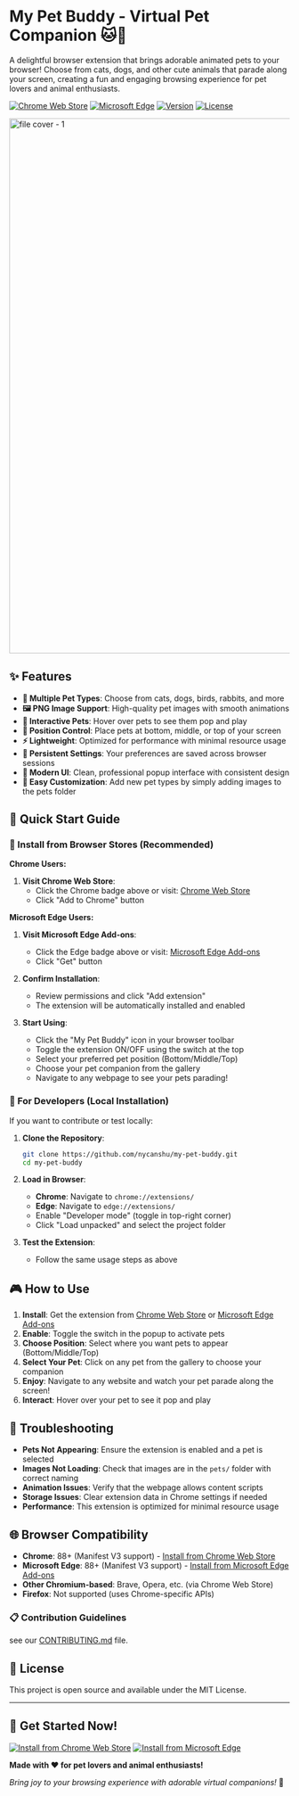 # My Pet Buddy - Virtual Pet Companion 🐱🐶

A delightful browser extension that brings adorable animated pets to your browser! Choose from cats, dogs, and other cute animals that parade along your screen, creating a fun and engaging browsing experience for pet lovers and animal enthusiasts.

[![Chrome Web Store](https://img.shields.io/badge/Chrome%20Web%20Store-5.0%20⭐-green?style=for-the-badge&logo=google-chrome)](https://chromewebstore.google.com/detail/my-pet-buddy-virtual-pet/fpgcioopagdmanbgjikghomglhmjfnne)
[![Microsoft Edge](https://img.shields.io/badge/Microsoft%20Edge-Add--ons-blue?style=for-the-badge&logo=microsoft-edge)](https://microsoftedge.microsoft.com/addons/detail/my-pet-buddy-virtual-pe/ffpmifppjfofiakekjaakgeiakkophad)
[![Version](https://img.shields.io/badge/Version-1.0-blue?style=for-the-badge)](https://chromewebstore.google.com/detail/my-pet-buddy-virtual-pet/fpgcioopagdmanbgjikghomglhmjfnne)
[![License](https://img.shields.io/badge/License-MIT-yellow?style=for-the-badge)](https://github.com/nycanshu/my-pet-buddy/blob/main/LICENSE)

<img width="1920" height="960" alt="file cover - 1" src="https://github.com/user-attachments/assets/425ded76-d3e0-4555-bb9f-22830ec0ebd6" />

## ✨ Features

- **🎨 Multiple Pet Types**: Choose from cats, dogs, birds, rabbits, and more
- **🖼️ PNG Image Support**: High-quality pet images with smooth animations
- **🎯 Interactive Pets**: Hover over pets to see them pop and play
- **📍 Position Control**: Place pets at bottom, middle, or top of your screen
- **⚡ Lightweight**: Optimized for performance with minimal resource usage
- **💾 Persistent Settings**: Your preferences are saved across browser sessions
- **🎨 Modern UI**: Clean, professional popup interface with consistent design
- **🔧 Easy Customization**: Add new pet types by simply adding images to the pets folder

## 🚀 Quick Start Guide

### 🛒 Install from Browser Stores (Recommended)

**Chrome Users:**
1. **Visit Chrome Web Store**:
   - Click the Chrome badge above or visit: [Chrome Web Store](https://chromewebstore.google.com/detail/my-pet-buddy-virtual-pet/fpgcioopagdmanbgjikghomglhmjfnne)
   - Click "Add to Chrome" button

**Microsoft Edge Users:**
1. **Visit Microsoft Edge Add-ons**:
   - Click the Edge badge above or visit: [Microsoft Edge Add-ons](https://microsoftedge.microsoft.com/addons/detail/my-pet-buddy-virtual-pe/ffpmifppjfofiakekjaakgeiakkophad)
   - Click "Get" button

2. **Confirm Installation**:
   - Review permissions and click "Add extension"
   - The extension will be automatically installed and enabled

3. **Start Using**:
   - Click the "My Pet Buddy" icon in your browser toolbar
   - Toggle the extension ON/OFF using the switch at the top
   - Select your preferred pet position (Bottom/Middle/Top)
   - Choose your pet companion from the gallery
   - Navigate to any webpage to see your pets parading!

### 🔧 For Developers (Local Installation)

If you want to contribute or test locally:

1. **Clone the Repository**:
   ```bash
   git clone https://github.com/nycanshu/my-pet-buddy.git
   cd my-pet-buddy
   ```

2. **Load in Browser**:
   - **Chrome**: Navigate to `chrome://extensions/`
   - **Edge**: Navigate to `edge://extensions/`
   - Enable "Developer mode" (toggle in top-right corner)
   - Click "Load unpacked" and select the project folder

3. **Test the Extension**:
   - Follow the same usage steps as above

## 🎮 How to Use

1. **Install**: Get the extension from [Chrome Web Store](https://chromewebstore.google.com/detail/my-pet-buddy-virtual-pet/fpgcioopagdmanbgjikghomglhmjfnne) or [Microsoft Edge Add-ons](https://microsoftedge.microsoft.com/addons/detail/my-pet-buddy-virtual-pe/ffpmifppjfofiakekjaakgeiakkophad)
2. **Enable**: Toggle the switch in the popup to activate pets
3. **Choose Position**: Select where you want pets to appear (Bottom/Middle/Top)
4. **Select Your Pet**: Click on any pet from the gallery to choose your companion
5. **Enjoy**: Navigate to any website and watch your pet parade along the screen!
6. **Interact**: Hover over your pet to see it pop and play

## 🐛 Troubleshooting

- **Pets Not Appearing**: Ensure the extension is enabled and a pet is selected
- **Images Not Loading**: Check that images are in the `pets/` folder with correct naming
- **Animation Issues**: Verify that the webpage allows content scripts
- **Storage Issues**: Clear extension data in Chrome settings if needed
- **Performance**: This extension is optimized for minimal resource usage

## 🌐 Browser Compatibility

- **Chrome**: 88+ (Manifest V3 support) - [Install from Chrome Web Store](https://chromewebstore.google.com/detail/my-pet-buddy-virtual-pet/fpgcioopagdmanbgjikghomglhmjfnne)
- **Microsoft Edge**: 88+ (Manifest V3 support) - [Install from Microsoft Edge Add-ons](https://microsoftedge.microsoft.com/addons/detail/my-pet-buddy-virtual-pe/ffpmifppjfofiakekjaakgeiakkophad)
- **Other Chromium-based**: Brave, Opera, etc. (via Chrome Web Store)
- **Firefox**: Not supported (uses Chrome-specific APIs)


### 📋 Contribution Guidelines
see our [CONTRIBUTING.md](contribution/CONTRIBUTING.md) file.

## 📄 License

This project is open source and available under the MIT License.

---

## 🎉 Get Started Now!

[![Install from Chrome Web Store](https://img.shields.io/badge/Install%20from-Chrome%20Web%20Store-4285F4?style=for-the-badge&logo=google-chrome&logoColor=white)](https://chromewebstore.google.com/detail/my-pet-buddy-virtual-pet/fpgcioopagdmanbgjikghomglhmjfnne)
[![Install from Microsoft Edge](https://img.shields.io/badge/Install%20from-Microsoft%20Edge-0078D4?style=for-the-badge&logo=microsoft-edge&logoColor=white)](https://microsoftedge.microsoft.com/addons/detail/my-pet-buddy-virtual-pe/ffpmifppjfofiakekjaakgeiakkophad)

**Made with ❤️ for pet lovers and animal enthusiasts!**

*Bring joy to your browsing experience with adorable virtual companions!* 🐾
